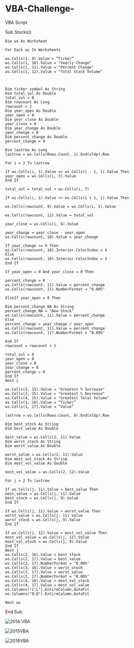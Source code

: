 # VBA-Challenge-

VBA Script

Sub Stocks()

    Dim ws As Worksheet

    For Each ws In Worksheets

    ws.Cells(1, 9).Value = “Ticker”
    ws.Cells(1, 10).Value = "Yearly Change"
    ws.Cells(1, 11).Value = "Percent Change"
    ws.Cells(1, 12).Value = "Total Stock Volume"
    
    
    
    Dim ticker_symbol As String
    Dim total_vol As Double
    total_vol = 0
    Dim rowcount As Long
    rowcount = 2
    Dim year_open As Double
    year_open = 0
    Dim year_close As Double
    year_close = 0
    Dim year_change As Double
    year_change = 0
    Dim percent_change As Double
    percent_change = 0

    Dim lastrow As Long
    lastrow = ws.Cells(Rows.Count, 1).End(xlUp).Row

    For i = 2 To lastrow

    If ws.Cells(i, 1).Value <> ws.Cells(i - 1, 1).Value Then
    year_open = ws.Cells(i, 3).Value
    End If

    total_vol = total_vol + ws.Cells(i, 7)

    If ws.Cells(i, 1).Value <> ws.Cells(i + 1, 1).Value Then

    ws.Cells(rowcount, 9).Value = ws.Cells(i, 1).Value

    ws.Cells(rowcount, 12).Value = total_vol

    year_close = ws.Cells(i, 6).Value

    year_change = year_close - year_open
    ws.Cells(rowcount, 10).Value = year_change

    If year_change >= 0 Then
    ws.Cells(rowcount, 10).Interior.ColorIndex = 4
    Else
    ws.Cells(rowcount, 10).Interior.ColorIndex = 3
    End If

    If year_open = 0 And year_close = 0 Then

    percent_change = 0
    ws.Cells(rowcount, 11).Value = percent_change
    ws.Cells(rowcount, 11).NumberFormat = "0.00%"

    ElseIf year_open = 0 Then

    Dim percent_change_NA As String
    percent_change_NA = "New Stock"
    ws.Cells(rowcount, 11).Value = percent_change
    Else
    percent_change = year_change / year_open
    ws.Cells(rowcount, 11).Value = percent_change
    ws.Cells(rowcount, 11).NumberFormat = "0.00%"

    End If
    rowcount = rowcount + 1

    total_vol = 0
    year_open = 0
    year_close = 0
    year_change = 0
    percent_change = 0
    End If
    Next i

    ws.Cells(3, 15).Value = "Greatest % Increase"
    ws.Cells(3, 15).Value = "Greatest % Decrease"
    ws.Cells(4, 15).Value = "Greatest Total Volume"
    ws.Cells(1, 16).Value = “Ticker”
    ws.Cells(1, 17).Value = “Value”

    lastrow = ws.Cells(Rows.Count, 9).End(xlUp).Row

    Dim best_stock As String
    Dim best_value As Double

    best_value = ws.Cells(2, 11).Value
    Dim worst_stock As String
    Dim worst_value As Double

    worst_value = ws.Cells(2, 11).Value
    Dim most_vol_stock As String
    Dim most_vol_value As Double

    most_vol_value = ws.Cells(2, 12).Value

    For j = 2 To lastrow

    If ws.Cells(j, 11).Value > best_value Then
    best_value = ws.Cells(j, 11).Value
    best_stock = ws.Cells(j, 9).Value
    End If

    If ws.Cells(j, 11).Value < worst_value Then
    worst_value = ws.Cells(j, 11).Value
    worst_stock = ws.Cells(j, 9).Value
    End If

    If ws.Cells(j, 12).Value > most_vol_value Then
    most_vol_value = ws.Cells(j, 12).Value
    most_vol_stock = ws.Cells(j, 9).Value
    End If
    Next j
    ws.Cells(2, 16).Value = best_stock
    ws.Cells(2, 17).Value = best_value
    ws.Cells(2, 17).NumberFormat = "0.00%"
    ws.Cells(3, 16).Value = worst_stock
    ws.Cells(3, 17).Value = worst_value
    ws.Cells(3, 17).NumberFormat = "0.00%"
    ws.Cells(4, 16).Value = most_vol_stock
    ws.Cells(4, 17).Value = most_vol_value
    ws.Columns("I:L").EntireColumn.AutoFit
    ws.Columns("O:Q").EntireColumn.AutoFit
    
    Next ws
End Sub

![2014 VBA](https://user-images.githubusercontent.com/16246354/135545822-f030fbec-5f59-446e-8c47-7d90cb0479d6.png)


![2015VBA](https://user-images.githubusercontent.com/16246354/135545794-dfdda1e3-8ee5-4beb-9e35-686d652923fd.png)

![2016VBA](https://user-images.githubusercontent.com/16246354/135545831-90d344d0-3d9f-4cf5-ab38-86e3a6f9ec7c.png)

